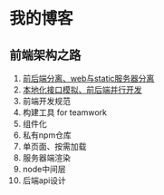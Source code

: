 # 我的博客

## 前端架构之路

1. [前后端分离、web与static服务器分离](./architecture/1.md)
2. [本地化接口模拟、前后端并行开发](./architecture/2.md)
3. 前端开发规范
4. 构建工具 for teamwork
5. 组件化
6. 私有npm仓库
7. 单页面、按需加载
8. 服务器端渲染
9. node中间层
10. 后端api设计

